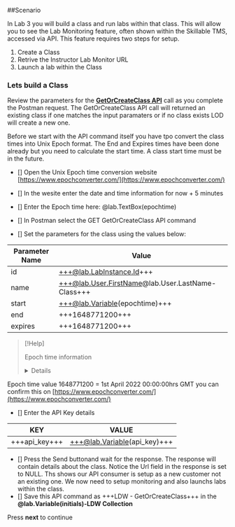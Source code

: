 ##Scenario

In Lab 3 you will build a class and run labs within that class.  This will allow you to see the Lab Monitoring feature, often shown within the Skillable TMS, accessed via API.  This feature requires two steps for setup.

1. Create a Class
1. Retrive the Instructor Lab Monitor URL
1. Launch a lab within the Class

### Lets build a Class

Review the parameters for the [**GetOrCreateClass API**](https://docs.skillable.com/lod/lod-api/lod-api-get-or-create-class.md) call as you complete the Postman request.  The GetOrCreateClass API call will returned an existing class if one matches the input paramaters or if no class exists LOD will create a new one.

Before we start with the API command itself you have tpo convert the class times into Unix Epoch format.  The End and Expires times have been done already but you need to calculate the start time. A class start time must be in the future. 

 - [] Open the Unix Epoch time conversion website [https://www.epochconverter.com/](https://www.epochconverter.com/)
 - [] In the wesite enter the date and time information for now + 5 minutes
 - [] Enter the Epoch time here: @lab.TextBox(epochtime)

 - [] In Postman select the GET GetOrCreateClass API command
 - [] Set the parameters for the class using the values below:

| Parameter Name | Value |
| ------ | ------|
| id | +++@lab.LabInstance.Id+++ |
| name | +++@lab.User.FirstName@lab.User.LastName-Class+++ |
| start | +++@lab.Variable(epochtime)+++ |
| end | +++1648771200+++ |
| expires | +++1648771200+++ |

>[!Help] <summary> Epoch time information </summary>
><details>
 Epoch time value 1648771200 = 1st April 2022 00:00:00hrs GMT you can confirm this on [https://www.epochconverter.com/](https://www.epochconverter.com/)
 </details>

- [] Enter the API Key details

| KEY | VALUE |
|-----|-------|
|+++api_key+++|+++@lab.Variable(api_key)+++|

- [] Press the Send buttonand wait for the response.  The response will contain details about the class.  Notice the Url field in the response is set to NULL.  Ths shows our API consumer is setup as a new customer not an existing one.  We now need to setup monitoring and also launchs labs within the class.
- [] Save this API command as +++LDW - GetOrCreateClass+++ in the **@lab.Variable(initials)-LDW Collection**

Press **next** to continue
